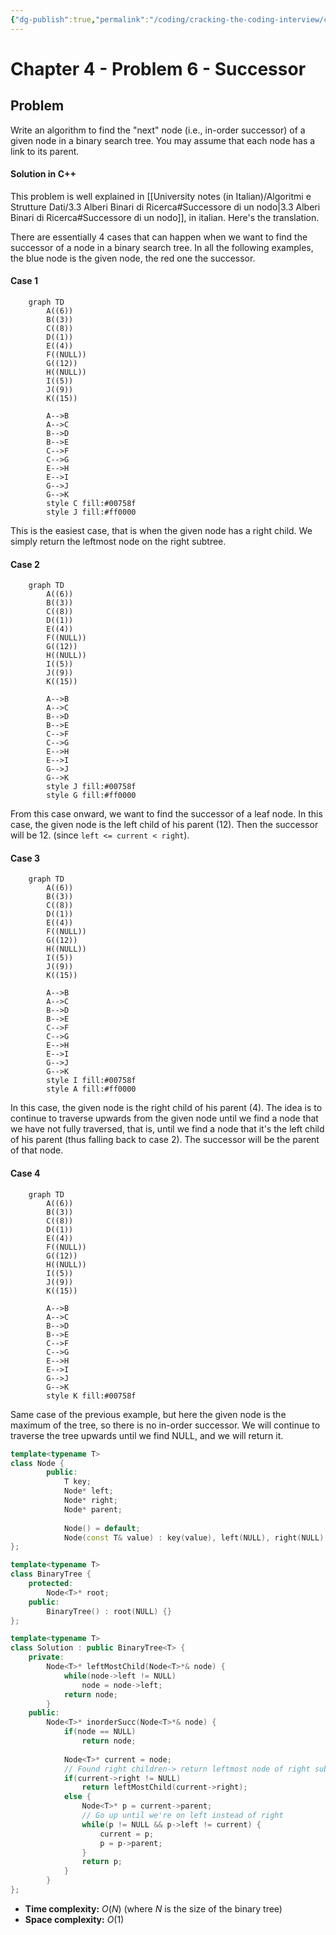 ```yaml
---
{"dg-publish":true,"permalink":"/coding/cracking-the-coding-interview/chapter-4/problem-6-successor/"}
---
```


# Chapter 4 - Problem 6 - Successor
## Problem
Write an algorithm to find the "next" node (i.e., in-order successor) of a given node in a binary search tree. You may assume that each node has a link to its parent.
#### Solution in C++
This problem is well explained in [[University notes (in Italian)/Algoritmi e Strutture Dati/3.3 Alberi Binari di Ricerca#Successore di un nodo\|3.3 Alberi Binari di Ricerca#Successore di un nodo]], in italian. Here's the translation.

There are essentially 4 cases that can happen when we want to find the successor of a node in a binary search tree.
In all the following examples, the blue node is the given node, the red one the successor.
#### Case 1
```mermaid
	graph TD
		A((6))
		B((3))
	    C((8))
	    D((1))
	    E((4))
	    F((NULL))
	    G((12))
	    H((NULL))
	    I((5))
	    J((9))
	    K((15))

		A-->B
		A-->C
		B-->D
		B-->E
		C-->F
		C-->G
		E-->H
		E-->I
		G-->J
		G-->K
		style C fill:#00758f
		style J fill:#ff0000
```
This is the easiest case, that is when the given node has a right child. We simply return the leftmost node on the right subtree.

#### Case 2
```mermaid
	graph TD
		A((6))
		B((3))
	    C((8))
	    D((1))
	    E((4))
	    F((NULL))
	    G((12))
	    H((NULL))
	    I((5))
	    J((9))
	    K((15))

		A-->B
		A-->C
		B-->D
		B-->E
		C-->F
		C-->G
		E-->H
		E-->I
		G-->J
		G-->K
		style J fill:#00758f
		style G fill:#ff0000
```
From this case onward, we want to find the successor of a leaf node. In this case, the given node is the left child of his parent (12). Then the successor will be 12. (since `left <= current < right`).

#### Case 3
```mermaid
	graph TD
		A((6))
		B((3))
	    C((8))
	    D((1))
	    E((4))
	    F((NULL))
	    G((12))
	    H((NULL))
	    I((5))
	    J((9))
	    K((15))

		A-->B
		A-->C
		B-->D
		B-->E
		C-->F
		C-->G
		E-->H
		E-->I
		G-->J
		G-->K
		style I fill:#00758f
		style A fill:#ff0000
```
In this case, the given node is the right child of his parent (4). The idea is to continue to traverse upwards from
the given node until we find a node that we have not fully traversed, that is, until we find a node that it's the left child of his parent (thus falling back to case 2). The successor will be the parent of that node.

#### Case 4
```mermaid
	graph TD
		A((6))
		B((3))
	    C((8))
	    D((1))
	    E((4))
	    F((NULL))
	    G((12))
	    H((NULL))
	    I((5))
	    J((9))
	    K((15))

		A-->B
		A-->C
		B-->D
		B-->E
		C-->F
		C-->G
		E-->H
		E-->I
		G-->J
		G-->K
		style K fill:#00758f
```
Same case of the previous example, but here the given node is the maximum of the tree, so there is
no in-order successor. We will continue to traverse the tree upwards until we find NULL, and we will return it.

```cpp
template<typename T>
class Node {
        public:
            T key;
            Node* left;
            Node* right;
            Node* parent;
            
            Node() = default;
            Node(const T& value) : key(value), left(NULL), right(NULL), parent(NULL) {}
};

template<typename T>    
class BinaryTree {
    protected:
        Node<T>* root;
    public:
        BinaryTree() : root(NULL) {}
};

template<typename T>    
class Solution : public BinaryTree<T> {
    private:
        Node<T>* leftMostChild(Node<T>*& node) {
            while(node->left != NULL)
                node = node->left;
            return node;
        }
    public:
        Node<T>* inorderSucc(Node<T>*& node) {
            if(node == NULL)
                return node;
            
            Node<T>* current = node;
            // Found right children-> return leftmost node of right subtree
            if(current->right != NULL)
                return leftMostChild(current->right);
            else {
                Node<T>* p = current->parent;
                // Go up until we're on left instead of right
                while(p != NULL && p->left != current) {
                    current = p;
                    p = p->parent;
                }
                return p;
            }
        }
};
```
- **Time complexity:** $O(N)$ (where _N_ is the size of the binary tree)
- **Space complexity:** $O(1)$